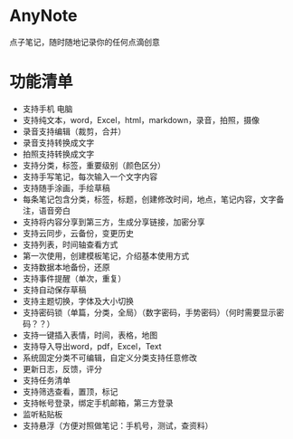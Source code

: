 # AnyNote
点子笔记，随时随地记录你的任何点滴创意

# 功能清单

- 支持手机 电脑
- 支持纯文本，word，Excel，html，markdown，录音，拍照，摄像
- 录音支持编辑（裁剪，合并）
- 录音支持转换成文字
- 拍照支持转换成文字
- 支持分类，标签，重要级别（颜色区分）
- 支持手写笔记，每次输入一个文字内容
- 支持随手涂画，手绘草稿
- 每条笔记包含分类，标签，标题，创建修改时间，地点，笔记内容，文字备注，语音旁白
- 支持将内容分享到第三方，生成分享链接，加密分享
- 支持云同步，云备份，变更历史
- 支持列表，时间轴查看方式
- 第一次使用，创建模板笔记，介绍基本使用方式
- 支持数据本地备份，还原
- 支持事件提醒（单次，重复）
- 支持自动保存草稿
- 支持主题切换，字体及大小切换
- 支持密码锁（单篇，分类，全局）（数字密码，手势密码）（何时需要显示密码？？）
- 支持一键插入表情，时间，表格，地图
- 支持导入导出word，pdf，Excel，Text
- 系统固定分类不可编辑，自定义分类支持任意修改
- 更新日志，反馈，评分
- 支持任务清单
- 支持筛选查看，置顶，标记
- 支持帐号登录，绑定手机邮箱，第三方登录
- 监听粘贴板
- 支持悬浮（方便对照做笔记：手机号，测试，查资料）
